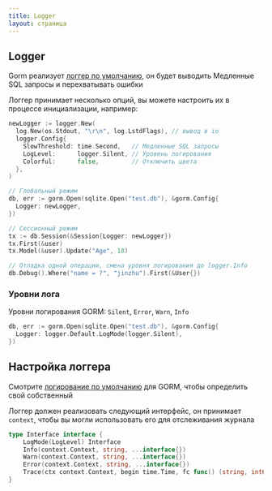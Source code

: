 ```yaml
---
title: Logger
layout: страница
---
```


## Logger

Gorm реализует [логгер по умолчанию](https://github.com/go-gorm/gorm/blob/master/logger/logger.go), он будет выводить Медленные SQL запросы и перехватывать ошибки

Логгер принимает несколько опций, вы можете настроить их в процессе инициализации, например:

```go
newLogger := logger.New(
  log.New(os.Stdout, "\r\n", log.LstdFlags), // вывод в io
  logger.Config{
    SlowThreshold: time.Second,   // Медленные SQL запросы
    LogLevel:      logger.Silent, // Уровень логирования
    Colorful:      false,         // Отключить цвета
  },
)

// Глобальный режим
db, err := gorm.Open(sqlite.Open("test.db"), &gorm.Config{
  Logger: newLogger,
})

// Сессионный режим
tx := db.Session(&Session{Logger: newLogger})
tx.First(&user)
tx.Model(&user).Update("Age", 18)

// Отладка одной операции, смена уровня логирования до logger.Info
db.Debug().Where("name = ?", "jinzhu").First(&User{})
```

### Уровни лога

Уровни логирования GORM: `Silent`, `Error`, `Warn`, `Info`

```go
db, err := gorm.Open(sqlite.Open("test.db"), &gorm.Config{
  Logger: logger.Default.LogMode(logger.Silent),
})
```

## Настройка логгера

Смотрите [ логирование по умолчанию](https://github.com/go-gorm/gorm/blob/master/logger/logger.go) для GORM, чтобы определить свой собственный

Логгер должен реализовать следующий интерфейс, он принимает `context`, чтобы вы могли использовать его для отслеживания журнала

```go
type Interface interface {
    LogMode(LogLevel) Interface
    Info(context.Context, string, ...interface{})
    Warn(context.Context, string, ...interface{})
    Error(context.Context, string, ...interface{})
    Trace(ctx context.Context, begin time.Time, fc func() (string, int64), err error)
}
```
